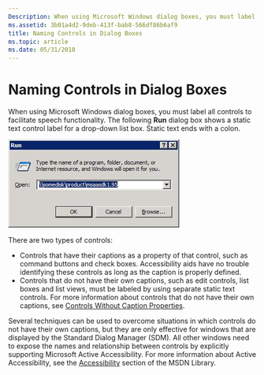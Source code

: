 ```yaml
---
Description: When using Microsoft Windows dialog boxes, you must label all controls to facilitate speech functionality. The following Run dialog box shows a static text control label for a drop-down list box. Static text ends with a colon.
ms.assetid: 3b01a4d2-9deb-413f-bab8-566df86b6af9
title: Naming Controls in Dialog Boxes
ms.topic: article
ms.date: 05/31/2018
---
```


# Naming Controls in Dialog Boxes

When using Microsoft Windows dialog boxes, you must label all controls to facilitate speech functionality. The following **Run** dialog box shows a static text control label for a drop-down list box. Static text ends with a colon.

![screen shot showing run dialog box](images/fb0bd076-e9f9-4260-a54a-9d7db93157da.jpg)

There are two types of controls:

-   Controls that have their captions as a property of that control, such as command buttons and check boxes. Accessibility aids have no trouble identifying these controls as long as the caption is properly defined.
-   Controls that do not have their own captions, such as edit controls, list boxes and list views, must be labeled by using separate static text controls. For more information about controls that do not have their own captions, see [Controls Without Caption Properties](controls-without-caption-properties.md).

Several techniques can be used to overcome situations in which controls do not have their own captions, but they are only effective for windows that are displayed by the Standard Dialog Manager (SDM). All other windows need to expose the names and relationship between controls by explicitly supporting Microsoft Active Accessibility. For more information about Active Accessibility, see the [Accessibility](https://docs.microsoft.com/windows/desktop/accessibility) section of the MSDN Library.

 

 



